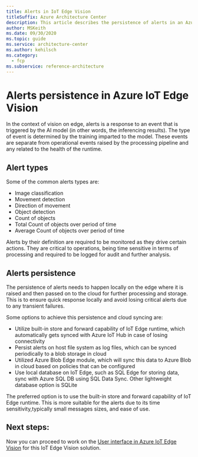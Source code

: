 ```yaml
---
title: Alerts in IoT Edge Vision
titleSuffix: Azure Architecture Center
description: This article describes the persistence of alerts in an Azure IoT Edge Vision solution.
author: MSKeith
ms.date: 09/30/2020
ms.topic: guide
ms.service: architecture-center
ms.author: kehilsch
ms.category:
  - fcp
ms.subservice: reference-architecture
---
```


# Alerts persistence in Azure IoT Edge Vision

In the context of vision on edge, alerts is a response to an event that is triggered by the AI model (in other words, the inferencing results). The type of event is determined by the training imparted to the model. These events are separate from operational events raised by the processing pipeline and any related to the health of the runtime.

## Alert types

Some of the common alerts types are:

* Image classification
* Movement detection
* Direction of movement
* Object detection
* Count of objects
* Total Count of objects over period of time
* Average Count of objects over period of time

Alerts by their definition are required to be monitored as they drive certain actions. They are critical to operations, being time sensitive in terms of processing and required to be logged for audit and further analysis.

## Alerts persistence

The persistence of alerts needs to happen locally on the edge where it is raised and then passed on to the cloud for further processing and storage. This is to ensure quick response locally and avoid losing critical alerts due to any transient failures.

Some options to achieve this persistence and cloud syncing are:

* Utilize built-in store and forward capability of IoT Edge runtime, which automatically gets synced with Azure IoT Hub in case of losing connectivity
* Persist alerts on host file system as log files, which can be synced periodically to a blob storage in cloud
* Utilized Azure Blob Edge module, which will sync this data to Azure Blob in cloud based on policies that can be configured
* Use local database on IoT Edge, such as SQL Edge for storing data, sync with Azure SQL DB using SQL Data Sync.  Other lightweight database option is SQLite

The preferred option is to use the built-in store and forward capability of IoT Edge runtime. This is more suitable for the alerts due to its time sensitivity,typically small messages sizes, and ease of use.

## Next steps: 

Now you can proceed to work on the [User interface in Azure IoT Edge Vision](./iot-edge-user-interface.md) for this IoT Edge Vision solution.
